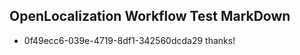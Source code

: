 ## OpenLocalization Workflow Test MarkDown
* 0f49ecc6-039e-4719-8df1-342560dcda29 thanks!

<!--HONumber=Sep16_HO1-->


